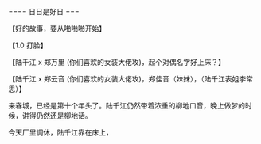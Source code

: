 


==== 日日是好日  ===


【好的故事，要从啪啪啪开始】

【1.0 打脸】

【陆千江 x 郑万里 (你们喜欢的女装大佬攻)，起个对偶名字好上床？】

【陆千江 x 郑云音 (你们喜欢的女装大佬攻)，郑佳音（妹妹），（陆千江表姐李常思）】

来春城，已经是第十个年头了。陆千江仍然带着浓重的柳地口音，晚上做梦的时候，讲得仍然还是柳地话。

今天厂里调休，陆千江靠在床上，